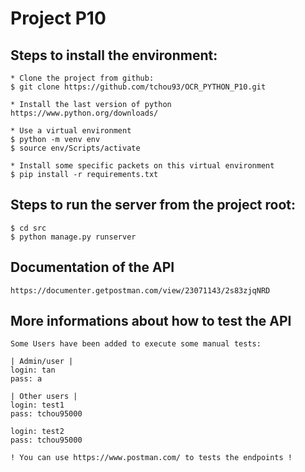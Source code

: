 # Project P10

## Steps to install the environment:
```
* Clone the project from github:
$ git clone https://github.com/tchou93/OCR_PYTHON_P10.git

* Install the last version of python
https://www.python.org/downloads/

* Use a virtual environment
$ python -m venv env
$ source env/Scripts/activate

* Install some specific packets on this virtual environment
$ pip install -r requirements.txt
```

## Steps to run the server from the project root:
```
$ cd src
$ python manage.py runserver
```

## Documentation of the API
```
https://documenter.getpostman.com/view/23071143/2s83zjqNRD
```

## More informations about how to test the API
```
Some Users have been added to execute some manual tests:

| Admin/user |
login: tan
pass: a

| Other users |
login: test1
pass: tchou95000

login: test2
pass: tchou95000

! You can use https://www.postman.com/ to tests the endpoints !
```



